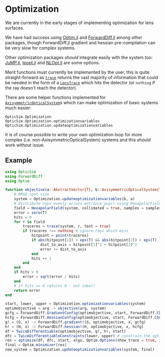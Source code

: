 # Optimization

We are currently in the early stages of implementing optimization for lens surfaces.

We have had success using [Optim.jl](https://julianlsolvers.github.io/Optim.jl/stable/) and [ForwardDiff.jl](http://www.juliadiff.org/ForwardDiff.jl/stable/) among other packages, though ForwardDiff.jl gradient and hessian pre-compilation can be very slow for complex systems.

Other optimization packages _should_ integrate easily with the system too: [JuMP.jl](https://github.com/jump-dev/JuMP.jl), [Ipopt.jl](https://github.com/jump-dev/Ipopt.jl) and [NLOpt.jl](https://github.com/JuliaOpt/NLopt.jl) are some options.

Merit functions must currently be implemented by the user, this is quite straight-forward as [`trace`](@ref) returns the vast majority of information that could be needed in the form of a [`LensTrace`](@ref) which hits the detector (or `nothing` if the ray doesn't reach the detector).

There are some helper functions implemented for [`AxisymmetricOpticalSystem`](@ref)s which can make optimization of basic systems much easier:

```@docs
OpticSim.Optimization
OpticSim.Optimization.optimizationvariables
OpticSim.Optimization.updateoptimizationvariables
```

It is of course possible to write your own optimization loop for more complex (i.e. non-AxisymmetricOpticalSystem) systems and this _should_ work without issue.

## Example

```julia
using OpticSim
using ForwardDiff
using Optim

function objective(a::AbstractVector{T}, b::AxisymmetricOpticalSystem{T}, samples::Int = 3) where {T}
    # RMSE spot size
    system = Optimization.updateoptimizationvariables(b, a)
    # distribute rays evenly across entrance pupil using HexapolarField. The latest version of OpticSim no longer supports HexapolarField. 
    field = HexapolarField(system, collimated = true, samples = samples)
    error = zero(T)
    hits = 0
    for r in field
        traceres = trace(system, r, test = true)
        if traceres !== nothing # ignore rays which miss
            hitpoint = point(traceres)
            if abs(hitpoint[1]) > eps(T) && abs(hitpoint[2]) > eps(T)
                dist_to_axis = hitpoint[1]^2 + hitpoint[2]^2
                error += dist_to_axis
            end
            hits += 1
        end
    end
    if hits > 0
        error = sqrt(error / hits)
    end
    # if hits == 0 returns 0 - not ideal!
    return error
end

start, lower, upper = Optimization.optimizationvariables(system)
optimobjective = arg -> objective(arg, system)
gcfg = ForwardDiff.GradientConfig(optimobjective, start, ForwardDiff.Chunk{1}()) # speed up ForwardDiff significantly
hcfg = ForwardDiff.HessianConfig(optimobjective, start, ForwardDiff.Chunk{1}())
g! = (G, x) -> ForwardDiff.gradient!(G, optimobjective, x, gcfg)
h! = (H, x) -> ForwardDiff.hessian!(H, optimobjective, x, hcfg)
df = TwiceDifferentiable(optimobjective, g!, h!, start)
dfc = TwiceDifferentiableConstraints(lower, upper) # constrain the optimization to avoid e.g. thickness < 0
res = optimize(df, dfc, start, algo, Optim.Options(show_trace = true, iterations = 100, allow_f_increases = true))
final = Optim.minimizer(res)
new_system = Optimization.updateoptimizationvariables(system, final)
```
